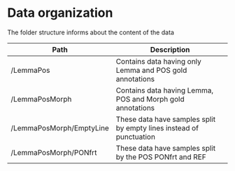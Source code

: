 Data organization
=================

The folder structure informs about the content of the data

| Path | Description | 
| ---- | ----------- |
| /LemmaPos | Contains data having only Lemma and POS gold annotations | 
| /LemmaPosMorph | Contains data having Lemma, POS and Morph gold annotations |
| /LemmaPosMorph/EmptyLine | These data have samples split by empty lines instead of punctuation |
| /LemmaPosMorph/PONfrt | These data have samples split by the POS PONfrt and REF |
